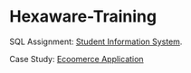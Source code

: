 # Hexaware-Training

SQL Assignment: [Student Information System](https://github.com/caprolaliac/Hexaware-Training/tree/main/Assignment).

Case Study: [Ecoomerce Application](https://github.com/caprolaliac/Hexaware-Training/tree/main/Case%20Study)
